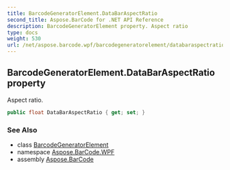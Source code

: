 ```yaml
---
title: BarcodeGeneratorElement.DataBarAspectRatio
second_title: Aspose.BarCode for .NET API Reference
description: BarcodeGeneratorElement property. Aspect ratio
type: docs
weight: 530
url: /net/aspose.barcode.wpf/barcodegeneratorelement/databaraspectratio/
---
```

## BarcodeGeneratorElement.DataBarAspectRatio property

Aspect ratio.

```csharp
public float DataBarAspectRatio { get; set; }
```

### See Also

* class [BarcodeGeneratorElement](../)
* namespace [Aspose.BarCode.WPF](../../barcodegeneratorelement/)
* assembly [Aspose.BarCode](../../../)


